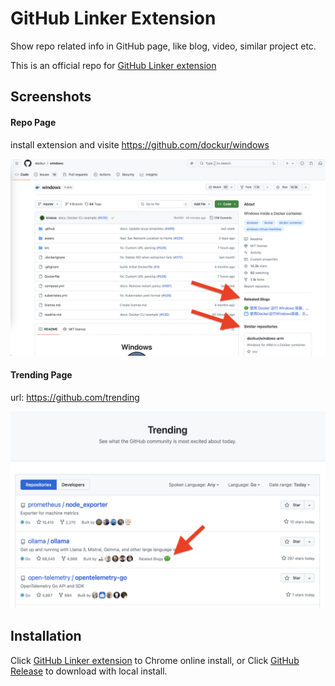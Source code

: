 # GitHub Linker Extension

Show repo related info in GitHub page, like blog, video, similar project etc.

This is an official repo for <a href="https://chromewebstore.google.com/detail/github-linker/onibhfpjiiendmejmgccflkcjhifgbgn">GitHub Linker extension</a>

## Screenshots

#### Repo Page
install extension and visite https://github.com/dockur/windows

![](images/demo.png)

#### Trending Page

url: https://github.com/trending

![](images/demo-trending.png)

## Installation

Click <a href="https://chromewebstore.google.com/detail/github-linker/onibhfpjiiendmejmgccflkcjhifgbgn">GitHub Linker extension</a> to Chrome online install, or Click [GitHub Release](https://github.com/ZhuPeng/github_linker/releases) to download with local install.

